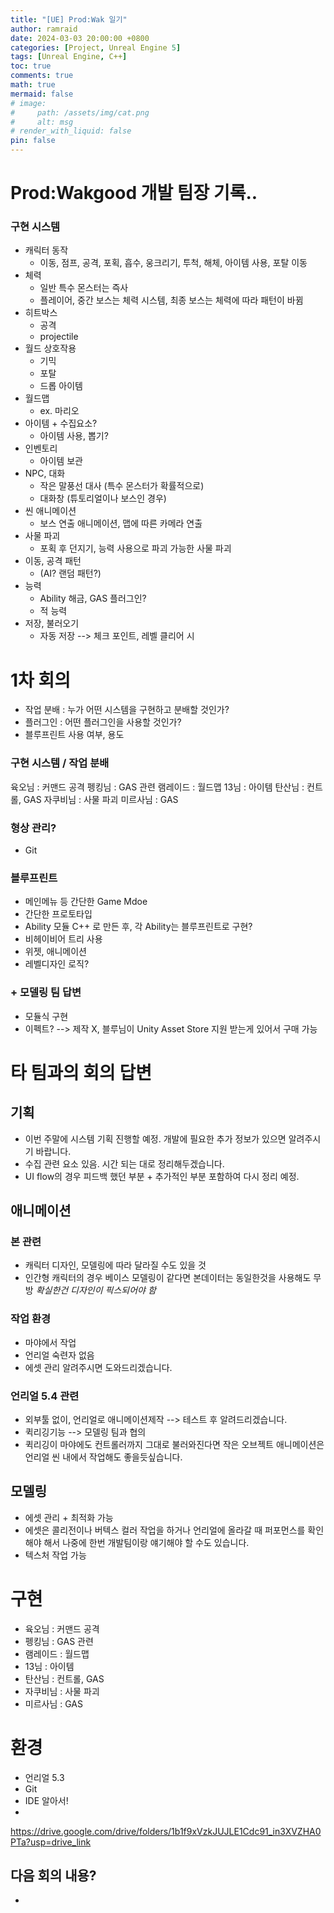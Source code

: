 ```yaml
---
title: "[UE] Prod:Wak 일기"
author: ramraid
date: 2024-03-03 20:00:00 +0800
categories: [Project, Unreal Engine 5]
tags: [Unreal Engine, C++]
toc: true
comments: true
math: true
mermaid: false
# image:
#     path: /assets/img/cat.png
#     alt: msg
# render_with_liquid: false
pin: false
---
```


# Prod:Wakgood 개발 팀장 기록..

### 구현 시스템

- 캐릭터 동작
	- 이동, 점프, 공격, 포획, 흡수, 웅크리기, 투척, 해체, 아이템 사용, 포탈 이동
- 체력
	- 일반 특수 몬스터는 즉사
	- 플레이어, 중간 보스는 체력 시스템, 최종 보스는 체력에 따라 패턴이 바뀜
- 히트박스
	- 공격
	- projectile
- 월드 상호작용
	- 기믹
	- 포탈
	- 드롭 아이템
- 월드맵
	- ex. 마리오
- 아이템 + 수집요소?
	- 아이템 사용, 뽑기?
- 인벤토리
	- 아이템 보관
- NPC, 대화
	- 작은 말풍선 대사 (특수 몬스터가 확률적으로)
	- 대화창 (튜토리얼이나 보스인 경우)
- 씬 애니메이션
	- 보스 연출 애니메이션, 맵에 따른 카메라 연출
- 사물 파괴
	- 포획 후 던지기, 능력 사용으로 파괴 가능한 사물 파괴
- 이동, 공격 패턴
	- (AI? 랜덤 패턴?)
- 능력
	- Ability 해금, GAS 플러그인?
	- 적 능력
- 저장, 불러오기
	- 자동 저장 --> 체크 포인트, 레벨 클리어 시



# 1차 회의
- 작업 분배 : 누가 어떤 시스템을 구현하고 분배할 것인가?
- 플러그인 : 어떤 플러그인을 사용할 것인가?
- 블루프린트 사용 여부, 용도

### 구현 시스템 / 작업 분배

육오님 : 커맨드 공격
펭킹님 : GAS 관련
램레이드 : 월드맵
13님 : 아이템
탄산님 : 컨트롤, GAS
자쿠비님 : 사물 파괴
미르사님 : GAS

### 형상 관리?
- Git
### 블루프린트

- 메인메뉴 등 간단한 Game Mdoe 
- 간단한 프로토타입
- Ability 모듈 C++ 로 만든 후, 각 Ability는 블루프린트로 구현?
- 비헤이비어 트리 사용
- 위젯, 애니메이션
- 레벨디자인 로직?
### + 모델링 팀 답변
- 모듈식 구현
- 이펙트? --> 제작 X, 블루님이 Unity Asset Store 지원 받는게 있어서 구매 가능

# 타 팀과의 회의 답변
## 기획
- 이번 주말에 시스템 기획 진행할 예정. 개발에 필요한 추가 정보가 있으면 알려주시기 바랍니다.
- 수집 관련 요소 있음. 시간 되는 대로 정리해두겠습니다.
- UI flow의 경우 피드백 했던 부분 + 추가적인 부분 포함하여 다시 정리 예정.

## 애니메이션

### 본 관련
- 캐릭터 디자인, 모델링에 따라 달라질 수도 있을 것 
- 인간형 캐릭터의 경우 베이스 모델링이 같다면 본데이터는 동일한것을 사용해도 무방
*확실한건 디자인이 픽스되어야 함*

### 작업 환경
- 마야에서 작업
- 언리얼 숙련자 없음
- 에셋 관리 알려주시면 도와드리겠습니다.

### 언리얼 5.4 관련
- 외부툴 없이, 언리얼로 애니메이션제작 --> 테스트 후 알려드리겠습니다.
- 퀵리깅기능 --> 모델링 팀과 협의
- 퀵리깅이 마야에도 컨트롤러까지 그대로 불러와진다면 작은 오브젝트 애니메이션은 언리얼 씬 내에서 작업해도 좋을듯싶습니다.

## 모델링

- 에셋 관리 + 최적화 가능
- 에셋은 콜리전이나 버텍스 컬러 작업을 하거나 언리얼에 올라갈 때 퍼포먼스를 확인해야 해서 
나중에 한번 개발팀이랑 얘기해야 할 수도 있습니다.
- 텍스처 작업 가능

# 구현
- 육오님 : 커맨드 공격
- 펭킹님 : GAS 관련
- 램레이드 : 월드맵
- 13님 : 아이템
- 탄산님 : 컨트롤, GAS
- 자쿠비님 : 사물 파괴
- 미르사님 : GAS

# 환경

- 언리얼 5.3
- Git
- IDE 알아서!
- 

<https://drive.google.com/drive/folders/1b1f9xVzkJUJLE1Cdc91_in3XVZHA0PTa?usp=drive_link>

## 다음 회의 내용?

- 